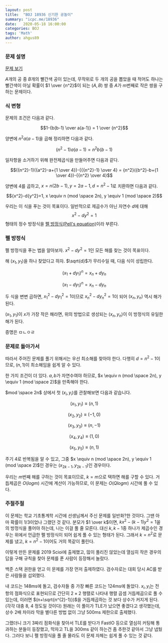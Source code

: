 ```yaml
---
layout: post
title:  "BOJ 18936 신기한 공놀이"
summary: "icpc.me/18936"
date:   2020-05-18 16:00:00
categories: BOJ
tags: 'Math'
author: ahgus89
---
```


### 문제 설명
[문제 보기](http://icpc.me/18936)

$A$개의 공 중 $B$개의 빨간색 공이 있는데, 무작위로 두 개의 공을 뽑았을 때 적어도 하나는 빨간색이 아닐 확률이 $1 \over {n^2}$이 되는 $(A, B)$ 쌍 중 $A$가 $m$번째로 작은 쌍을 구하는 문제이다.

### 식 변형
문제의 조건은 다음과 같다.

$$1-{b(b-1) \over a(a-1)} = 1 \over {n^2}$$

양변에 ${n^2}a(a-1)$을 곱해 정리하면 다음과 같다.

$$({n^2}-1)a(a-1) = {n^2}b(b-1)$$

일차항을 소거하기 위해 완전제곱식을 만들어주면 다음과 같다.

$$({n^2}-1)({a^2}-a+{1 \over 4})-{{{n^2}-1} \over 4} = {n^2}({b^2}-b+{1 \over 4})-{{n^2} \over 4}$$

양변에 4를 곱하고, $x=n(2b-1), y=2a-1, d={n^2}-1$로 치환하면 다음과 같다.

$${x^2}-d{y^2}=1, x \equiv n (mod \space 2n), y \equiv 1 (mod \space 2)$$

우리는 이 식을 푸는 것이 목표이다. 일반적으로 제곱수가 아닌 자연수 $d$에 대해 $${x^2}-d{y^2}=1$$ 형태의 정수 방정식을 [펠 방정식](https://ko.wikipedia.org/wiki/%ED%8E%A0_%EB%B0%A9%EC%A0%95%EC%8B%9D)[(Pell's equation)](https://en.wikipedia.org/wiki/Pell%27s_equation)이라 부른다.

### 펠 방정식
펠 방정식을 푸는 법을 알아보자. ${x^2}-d{y^2}=1$인 모든 해를 찾는 것이 목표이다.

해 $(x_1, y_1)$을 하나 찾았다고 하자. $\sqrt{d}$가 무리수일 때, 다음 식이 성립한다.

$$(x_{1}+dy_{1})^{n} = x_{n}+dy_{n}$$

$$(x_{1}-dy_{1})^{n} = x_{n}-dy_{n}$$

두 식을 변변 곱하면, ${x_{1}}^{2}-d{y_{1}}^{2} = 1$이므로 ${x_{n}}^{2}-d{y_{n}}^{2} = 1$이 되어 $(x_{n}, y_{n})$ 역시 해가 된다.

$(x_{1}, y_{1})$이 $x$가 가장 작은 해라면, 위의 방법으로 생성되는 $(x_{n}, y_{n})$이 이 방정식의 유일한 해가 된다.

증명은 ㅁㄴㅇㄹ

### 문제로 돌아가서
따라서 주어진 문제를 풀기 위해서는 우선 최소해를 찾아야 한다. 다행히 $d=n^{2}-1$이므로, $(n, 1)$이 최소해임을 쉽게 알 수 있다.

한 가지 조건이 더 있다. $a, b$가 자연수여야 하므로, $x \equiv n (mod \space 2n), y \equiv 1 (mod \space 2)$을 만족해야 한다.

$mod \space 2n$ 상에서 첫 $(x_i, y_i)$를 관찰해보면 다음과 같습니다.

$$(x_{1}, y_{1}) \equiv (n, 1)$$

$$(x_{2}, y_{2}) \equiv (-1, 0)$$

$$(x_{3}, y_{3}) \equiv (n, -1)$$

$$(x_{4}, y_{4}) \equiv (1, 0)$$

$$(x_{5}, y_{5}) \equiv (n, 1)$$

주기 4로 반복됨을 알 수 있고, 그중 $x \equiv n (mod \space 2n), y \equiv 1 (mod \space 2)$인 경우는 $(x_{2k-1}, y_{2k-1})$인 경우이다. 

우리는 $m$번째 해를 구하는 것이 목표이므로, $k=m$으로 택하면 해를 구할 수 있다. 거듭제곱은 $O(log m)$ 시간에 계산이 가능하므로, 이 문제는 $O(Qlogm)$ 시간에 풀 수 있다.

### 주절주절
이 문제는 학교 기초통계학 시간에 선생님께서 주신 문제를 일반화?한 것이다. 그땐 아마 확률이 $1/3$이었나 그랬던 것 같다. 분모가 $1 \over k$이면, $kx^2-(k-1)y^2=1$꼴의 방정식을 풀어야 하는데, 나는 이걸 풀 줄 모른다. 대신 $k, k-1$중 하나가 제곱수인 경우는 위에서 언급한 펠 방정식이 되어 쉽게 풀 수 있는 형태가 된다. 그래서 $k={n^2}$로 문제를 냈고, $k={n^2}-1$이어도 거의 똑같이 풀린다.

이렇게 만든 문제를 2019 Scioi에 출제했고, 많이 풀리진 않았는데 열심히 작은 경우의 답을 구해 규칙을 찾아 문제를 푼 사람이 등장해서 놀랐다.

백준 스택 권한을 얻고 이 문제를 가장 먼저 출제하였다. 검수자로는 대회 당시 AC를 받은 사람들을 섭외했다. 

내 코드는 148ms에 돌고, 검수자들 중 가장 빠른 코드는 124ms에 돌았다. $x_{i}, y_{i}$는 전 항의 점화식으로 표현되므로 간단히 $2 \times 2$ 행렬로 나타내 행렬 곱셈 거듭제곱으로 풀 수 있는데, 이러면 $(n+\sqrt{n^{2}-1)})$을 거듭제곱하는 것 보다 상수가 커지게 된다. (각각 대충 8, 4 정도일 것이다) 원래는 이 풀이가 TLE가 났으면 좋겠다고 생각했는데, 상수 2배 차이라 막을 별다른 방법 없이 그냥 500ms 제한으로 출제했다.

그랬더니 크기 3짜리 점화식을 찾아서 TLE를 받다가 FastIO 등으로 열심히 커팅해 통과하는 분들이 등장했고, 막자고 TL을 300ms 같이 하는건 좀 추한것 같아서 그냥 냅뒀다. 그러다 보니 펠 방정식을 풀 줄 몰라도 이 문제 자체는 쉽게 풀 수 있는 것 같다.